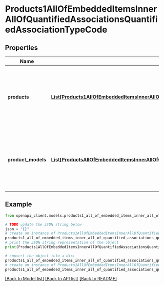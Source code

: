 # Products1AllOfEmbeddedItemsInnerAllOfQuantifiedAssociationsQuantifiedAssociationTypeCode


## Properties

Name | Type | Description | Notes
------------ | ------------- | ------------- | -------------
**products** | [**List[Products1AllOfEmbeddedItemsInnerAllOfQuantifiedAssociationsQuantifiedAssociationTypeCodeProductsInner]**](Products1AllOfEmbeddedItemsInnerAllOfQuantifiedAssociationsQuantifiedAssociationTypeCodeProductsInner.md) | Array of objects containing product identifiers and quantities with which the product is in relation | [optional] 
**product_models** | [**List[ProductsAllOfEmbeddedItemsInnerAllOfQuantifiedAssociationsQuantifiedAssociationTypeCodeProductModelsInner]**](ProductsAllOfEmbeddedItemsInnerAllOfQuantifiedAssociationsQuantifiedAssociationTypeCodeProductModelsInner.md) | Array of objects containing product model codes and quantities with which the product is in relation | [optional] 

## Example

```python
from openapi_client.models.products1_all_of_embedded_items_inner_all_of_quantified_associations_quantified_association_type_code import Products1AllOfEmbeddedItemsInnerAllOfQuantifiedAssociationsQuantifiedAssociationTypeCode

# TODO update the JSON string below
json = "{}"
# create an instance of Products1AllOfEmbeddedItemsInnerAllOfQuantifiedAssociationsQuantifiedAssociationTypeCode from a JSON string
products1_all_of_embedded_items_inner_all_of_quantified_associations_quantified_association_type_code_instance = Products1AllOfEmbeddedItemsInnerAllOfQuantifiedAssociationsQuantifiedAssociationTypeCode.from_json(json)
# print the JSON string representation of the object
print(Products1AllOfEmbeddedItemsInnerAllOfQuantifiedAssociationsQuantifiedAssociationTypeCode.to_json())

# convert the object into a dict
products1_all_of_embedded_items_inner_all_of_quantified_associations_quantified_association_type_code_dict = products1_all_of_embedded_items_inner_all_of_quantified_associations_quantified_association_type_code_instance.to_dict()
# create an instance of Products1AllOfEmbeddedItemsInnerAllOfQuantifiedAssociationsQuantifiedAssociationTypeCode from a dict
products1_all_of_embedded_items_inner_all_of_quantified_associations_quantified_association_type_code_from_dict = Products1AllOfEmbeddedItemsInnerAllOfQuantifiedAssociationsQuantifiedAssociationTypeCode.from_dict(products1_all_of_embedded_items_inner_all_of_quantified_associations_quantified_association_type_code_dict)
```
[[Back to Model list]](../README.md#documentation-for-models) [[Back to API list]](../README.md#documentation-for-api-endpoints) [[Back to README]](../README.md)


